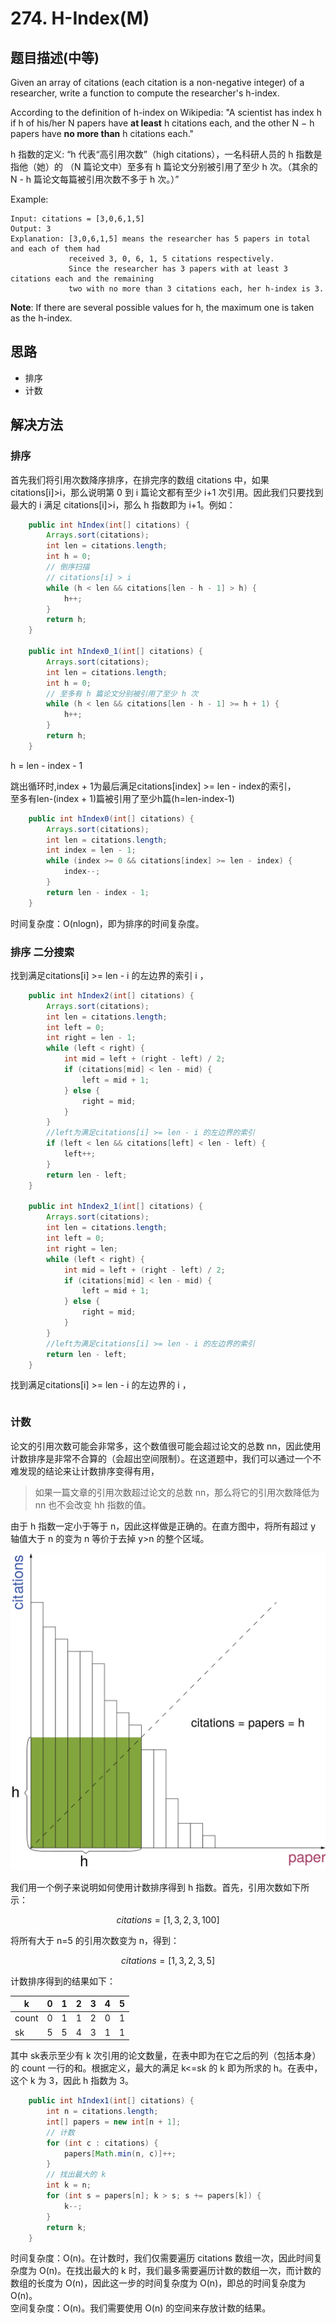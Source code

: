 # 274. H-Index\(M\)

## 题目描述\(中等\)

Given an array of citations \(each citation is a non-negative integer\) of a researcher, write a function to compute the researcher's h-index.

According to the definition of h-index on Wikipedia: "A scientist has index h if h of his/her N papers have **at least** h citations each, and the other N − h papers have **no more than** h citations each."

h 指数的定义: “h 代表“高引用次数”（high citations），一名科研人员的 h 指数是指他（她）的 （N 篇论文中）至多有 h 篇论文分别被引用了至少 h 次。（其余的 N - h 篇论文每篇被引用次数不多于 h 次。）”

Example:

```
Input: citations = [3,0,6,1,5]
Output: 3 
Explanation: [3,0,6,1,5] means the researcher has 5 papers in total and each of them had 
             received 3, 0, 6, 1, 5 citations respectively. 
             Since the researcher has 3 papers with at least 3 citations each and the remaining 
             two with no more than 3 citations each, her h-index is 3.
```

**Note**: If there are several possible values for h, the maximum one is taken as the h-index.

## 思路

* 排序
* 计数

## 解决方法

### 排序

首先我们将引用次数降序排序，在排完序的数组 citations 中，如果 citations\[i\]&gt;i，那么说明第 0 到 i 篇论文都有至少 i+1 次引用。因此我们只要找到最大的 i 满足 citations\[i\]&gt;i，那么 h 指数即为 i+1。例如：

```java
    public int hIndex(int[] citations) {
        Arrays.sort(citations);
        int len = citations.length;
        int h = 0;
        // 倒序扫描
        // citations[i] > i
        while (h < len && citations[len - h - 1] > h) {
            h++;
        }
        return h;
    }

    public int hIndex0_1(int[] citations) {
        Arrays.sort(citations);
        int len = citations.length;
        int h = 0;
        // 至多有 h 篇论文分别被引用了至少 h 次
        while (h < len && citations[len - h - 1] >= h + 1) {
            h++;
        }
        return h;
    }
```

h = len - index - 1

跳出循环时,index + 1为最后满足citations\[index\] &gt;= len - index的索引，  
至多有len-\(index + 1\)篇被引用了至少h篇\(h=len-index-1\)

```java
    public int hIndex0(int[] citations) {
        Arrays.sort(citations);
        int len = citations.length;
        int index = len - 1;
        while (index >= 0 && citations[index] >= len - index) {
            index--;
        }
        return len - index - 1;
    }
```

时间复杂度：O\(nlogn\)，即为排序的时间复杂度。

### 排序 二分搜索

找到满足citations\[i\] &gt;= len - i 的左边界的索引 i ，

```java
    public int hIndex2(int[] citations) {
        Arrays.sort(citations);
        int len = citations.length;
        int left = 0;
        int right = len - 1;
        while (left < right) {
            int mid = left + (right - left) / 2;
            if (citations[mid] < len - mid) {
                left = mid + 1;
            } else {
                right = mid;
            }
        }
        //left为满足citations[i] >= len - i 的左边界的索引
        if (left < len && citations[left] < len - left) {
            left++;
        }
        return len - left;
    }

    public int hIndex2_1(int[] citations) {
        Arrays.sort(citations);
        int len = citations.length;
        int left = 0;
        int right = len;
        while (left < right) {
            int mid = left + (right - left) / 2;
            if (citations[mid] < len - mid) {
                left = mid + 1;
            } else {
                right = mid;
            }
        }
        //left为满足citations[i] >= len - i 的左边界的索引
        return len - left;
    }
```

找到满足citations\[i\] &gt;= len - i 的左边界的 i ，

```java

```

### 计数

论文的引用次数可能会非常多，这个数值很可能会超过论文的总数 nn，因此使用计数排序是非常不合算的（会超出空间限制）。在这道题中，我们可以通过一个不难发现的结论来让计数排序变得有用，

> 如果一篇文章的引用次数超过论文的总数 nn，那么将它的引用次数降低为 nn 也不会改变 hh 指数的值。

由于 h 指数一定小于等于 n，因此这样做是正确的。在直方图中，将所有超过 y 轴值大于 n 的变为 n 等价于去掉 y&gt;n 的整个区域。

![](/assets/201-300/274-s-1-1.svg)

我们用一个例子来说明如何使用计数排序得到 h 指数。首先，引用次数如下所示：

$$ citations=[1,3,2,3,100] $$

将所有大于 n=5 的引用次数变为 n，得到：

$$ citations=[1,3,2,3,5] $$

计数排序得到的结果如下：

| k | 0 | 1 | 2 | 3 | 4 | 5 |
| --- | --- | --- | --- | --- | --- | --- |
| count | 0 | 1 | 1 | 2 | 0 | 1 |
| sk | 5 | 5 | 4 | 3 | 1 | 1 |

其中 sk表示至少有 k 次引用的论文数量，在表中即为在它之后的列（包括本身）的 count 一行的和。根据定义，最大的满足 k&lt;=sk 的 k 即为所求的 h。在表中，这个 k 为 3，因此 h 指数为 3。

```java
    public int hIndex1(int[] citations) {
        int n = citations.length;
        int[] papers = new int[n + 1];
        // 计数
        for (int c : citations) {
            papers[Math.min(n, c)]++;
        }
        // 找出最大的 k
        int k = n;
        for (int s = papers[n]; k > s; s += papers[k]) {
            k--;
        }
        return k;
    }
```

时间复杂度：O\(n\)。在计数时，我们仅需要遍历 citations 数组一次，因此时间复杂度为 O\(n\)。在找出最大的 k 时，我们最多需要遍历计数的数组一次，而计数的数组的长度为 O\(n\)，因此这一步的时间复杂度为 O\(n\)，即总的时间复杂度为 O\(n\)。  
空间复杂度：O\(n\)。我们需要使用 O\(n\) 的空间来存放计数的结果。


